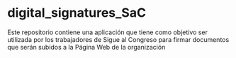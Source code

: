 # digital_signatures_SaC
Este repositorio contiene una aplicación que tiene como objetivo ser utilizada por los trabajadores de Sigue al Congreso para firmar documentos que serán subidos a la Página Web de la organización
